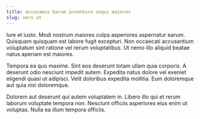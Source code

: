 ```yaml
---
title: accusamus harum inventore sequi maiores
slug: vero ut
---
```


Iure et iusto. Modi nostrum maiores culpa asperiores aspernatur earum. Quisquam quisquam est labore fugit excepturi. Non occaecati accusantium voluptatum sint ratione vel rerum voluptatibus. Ut nemo illo aliquid beatae natus aperiam est maiores.

Tempora ea quo maxime. Sint eos deserunt totam ullam quia corporis. A deserunt odio nesciunt impedit autem. Expedita natus dolore vel eveniet eligendi quasi ut adipisci. Velit doloribus expedita mollitia. Eum doloremque aut quia nisi doloremque.

Dolorem aut deserunt qui autem voluptatem in. Libero illo qui et rerum laborum voluptate tempora non. Nesciunt officiis asperiores eius enim ut voluptas. Nulla ea illum tempora officiis.
